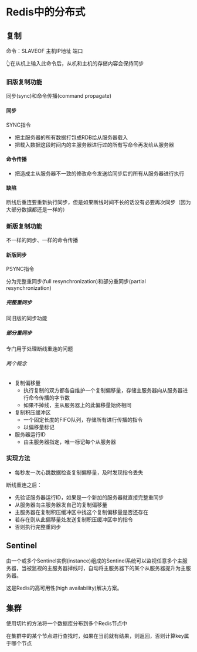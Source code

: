 ---
---
# Redis中的分布式

## 复制

命令：SLAVEOF 主机IP地址 端口

👆在从机上输入此命令后，从机和主机的存储内容会保持同步

### 旧版复制功能

同步(sync)和命令传播(command propagate)

#### 同步

SYNC指令

* 把主服务器的所有数据打包成RDB给从服务器载入
* 把载入数据这段时间内的主服务器进行过的所有写命令再发给从服务器

#### 命令传播

* 把造成主从服务器不一致的修改命令发送给同步后的所有从服务器进行执行

#### 缺陷

断线后重连要重新执行同步，但是如果断线时间不长的话没有必要再次同步（因为大部分数据都还是一样的）

### 新版复制功能

不一样的同步、一样的命令传播

#### 新版同步

PSYNC指令

分为完整重同步(full resynchronization)和部分重同步(partial resynchronization)

##### 完整重同步

同旧版的同步功能

##### 部分重同步

专门用于处理断线重连的问题

###### 两个概念

* 复制偏移量
  * 执行复制的双方都各自维护一个复制偏移量，存储主服务器向从服务器进行命令传播的字节数
  * 如果不掉线，主从服务器上的此偏移量始终相同
* 复制积压缓冲区
  * 一个固定长度的FIFO队列，存储所有进行传播的指令
  * 以偏移量标记
* 服务器运行ID
  * 由主服务器指定，唯一标记每个从服务器

### 实现方法

* 每秒发一次心跳数据检查复制偏移量，及时发现指令丢失

断线重连之后：

* 先验证服务器运行ID，如果是一个新加的服务器就直接完整重同步
* 从服务器向主服务器发自己的复制偏移量
* 主服务器在复制积压缓冲区中找这个复制偏移量是否还存在
* 若存在则从此偏移量处发送复制积压缓冲区中的指令
* 否则执行完整重同步

## Sentinel

由一个或多个Sentinel实例(instance)组成的Sentinel系统可以监视任意多个主服务器，当被监视的主服务器掉线时，自动将主服务器下的某个从服务器提升为主服务器。

这是Redis的高可用性(high availability)解决方案。

## 集群

使用切片的方法将一个数据库分布到多个Redis节点中

在集群中的某个节点进行查找时，如果在当前就有结果，则返回，否则计算key属于哪个节点
